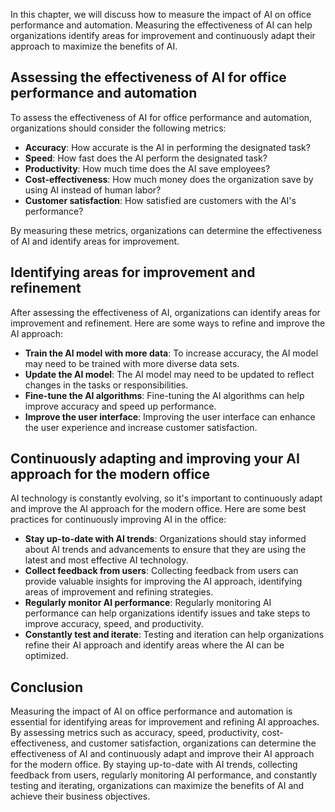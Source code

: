 
In this chapter, we will discuss how to measure the impact of AI on office performance and automation. Measuring the effectiveness of AI can help organizations identify areas for improvement and continuously adapt their approach to maximize the benefits of AI.

Assessing the effectiveness of AI for office performance and automation
-----------------------------------------------------------------------

To assess the effectiveness of AI for office performance and automation, organizations should consider the following metrics:

* **Accuracy**: How accurate is the AI in performing the designated task?
* **Speed**: How fast does the AI perform the designated task?
* **Productivity**: How much time does the AI save employees?
* **Cost-effectiveness**: How much money does the organization save by using AI instead of human labor?
* **Customer satisfaction**: How satisfied are customers with the AI's performance?

By measuring these metrics, organizations can determine the effectiveness of AI and identify areas for improvement.

Identifying areas for improvement and refinement
------------------------------------------------

After assessing the effectiveness of AI, organizations can identify areas for improvement and refinement. Here are some ways to refine and improve the AI approach:

* **Train the AI model with more data**: To increase accuracy, the AI model may need to be trained with more diverse data sets.
* **Update the AI model**: The AI model may need to be updated to reflect changes in the tasks or responsibilities.
* **Fine-tune the AI algorithms**: Fine-tuning the AI algorithms can help improve accuracy and speed up performance.
* **Improve the user interface**: Improving the user interface can enhance the user experience and increase customer satisfaction.

Continuously adapting and improving your AI approach for the modern office
--------------------------------------------------------------------------

AI technology is constantly evolving, so it's important to continuously adapt and improve the AI approach for the modern office. Here are some best practices for continuously improving AI in the office:

* **Stay up-to-date with AI trends**: Organizations should stay informed about AI trends and advancements to ensure that they are using the latest and most effective AI technology.
* **Collect feedback from users**: Collecting feedback from users can provide valuable insights for improving the AI approach, identifying areas of improvement and refining strategies.
* **Regularly monitor AI performance**: Regularly monitoring AI performance can help organizations identify issues and take steps to improve accuracy, speed, and productivity.
* **Constantly test and iterate**: Testing and iteration can help organizations refine their AI approach and identify areas where the AI can be optimized.

Conclusion
----------

Measuring the impact of AI on office performance and automation is essential for identifying areas for improvement and refining AI approaches. By assessing metrics such as accuracy, speed, productivity, cost-effectiveness, and customer satisfaction, organizations can determine the effectiveness of AI and continuously adapt and improve their AI approach for the modern office. By staying up-to-date with AI trends, collecting feedback from users, regularly monitoring AI performance, and constantly testing and iterating, organizations can maximize the benefits of AI and achieve their business objectives.
